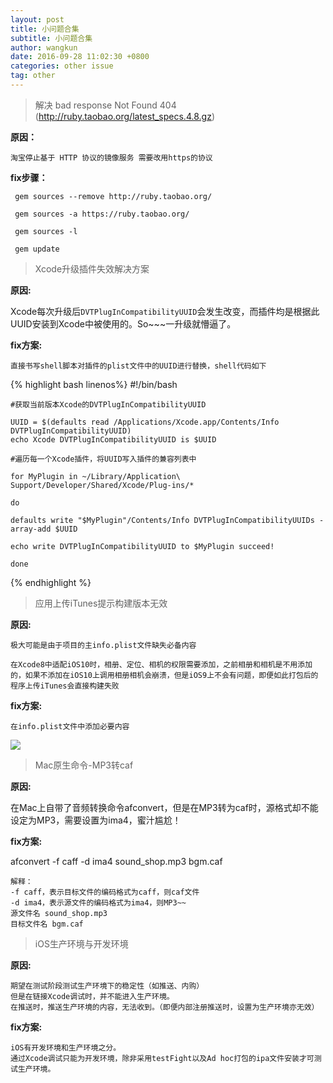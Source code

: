 ```yaml
---
layout: post
title: 小问题合集
subtitle: 小问题合集
author: wangkun 
date: 2016-09-28 11:02:30 +0800
categories: other issue
tag: other 
---
```




> 解决 bad response Not Found 404 (http://ruby.taobao.org/latest_specs.4.8.gz)

**原因：**


`淘宝停止基于 HTTP 协议的镜像服务 需要改用https的协议`

**fix步骤：**

~~~
 gem sources --remove http://ruby.taobao.org/

 gem sources -a https://ruby.taobao.org/

 gem sources -l

 gem update
~~~

> Xcode升级插件失效解决方案

**原因:**
		
Xcode每次升级后`DVTPlugInCompatibilityUUID`会发生改变，而插件均是根据此UUID安装到Xcode中被使用的。So~~~一升级就懵逼了。


**fix方案:**

`直接书写shell脚本对插件的plist文件中的UUID进行替换，shell代码如下`


{% highlight bash linenos%}
    #!/bin/bash
	
	#获取当前版本Xcode的DVTPlugInCompatibilityUUID
	
	UUID = $(defaults read /Applications/Xcode.app/Contents/Info DVTPlugInCompatibilityUUID)	
	echo Xcode DVTPlugInCompatibilityUUID is $UUID

	#遍历每一个Xcode插件，将UUID写入插件的兼容列表中

	for MyPlugin in ~/Library/Application\ Support/Developer/Shared/Xcode/Plug-ins/*

	do

	defaults write "$MyPlugin"/Contents/Info DVTPlugInCompatibilityUUIDs -array-add $UUID

	echo write DVTPlugInCompatibilityUUID to $MyPlugin succeed!

	done

{% endhighlight %}


> 应用上传iTunes提示构建版本无效

**原因:**

`极大可能是由于项目的主info.plist文件缺失必备内容`
	
	在Xcode8中适配iOS10时，相册、定位、相机的权限需要添加，之前相册和相机是不用添加的，如果不添加在iOS10上调用相册相机会崩溃，但是iOS9上不会有问题，即便如此打包后的程序上传iTunes会直接构建失败
	
**fix方案:**

`在info.plist文件中添加必要内容`

![](http://ocej63sob.bkt.clouddn.com/%E5%B0%8F%E9%97%AE%E9%A2%98%E5%90%88%E9%9B%86-fix-iTunes.png)

> Mac原生命令-MP3转caf

**原因:**

在Mac上自带了音频转换命令afconvert，但是在MP3转为caf时，源格式却不能设定为MP3，需要设置为ima4，蜜汁尴尬！

**fix方案:**

afconvert -f caff -d ima4 sound_shop.mp3 bgm.caf 

	解释：
	-f caff，表示目标文件的编码格式为caff，则caf文件
	-d ima4，表示源文件的编码格式为ima4，则MP3~~
	源文件名 sound_shop.mp3
	目标文件名 bgm.caf

> iOS生产环境与开发环境

**原因:**

	期望在测试阶段测试生产环境下的稳定性（如推送、内购）
	但是在链接Xcode调试时，并不能进入生产环境。
	在推送时，推送生产环境的内容，无法收到。（即便内部注册推送时，设置为生产环境亦无效）

**fix方案:**

	iOS有开发环境和生产环境之分。
	通过Xcode调试只能为开发环境，除非采用testFight以及Ad hoc打包的ipa文件安装才可测试生产环境。
